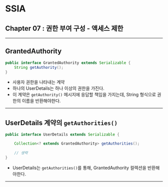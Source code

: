 # SSIA
## Chapter 07 : 권한 부여 구성 - 액세스 제한

---

## GrantedAuthority
```java
public interface GrantedAuthority extends Serializable {
	String getAuthority();
}
```
- 사용자 권한을 나타내는 계약
- 하나의 UserDetails는 하나 이상의 권한을 가진다.
- 이 계약은 `getAuthority()` 메시지에 응답할 책임을 가지는데, String 형식으로 권한의 이름을 반환해야한다.

---

## UserDetails 계약의 `getAuthorities()`
```java
public interface UserDetails extends Serializable {

	Collection<? extends GrantedAuthority> getAuthorities();
    
    // 생략
}
```
- UserDetails는 `getAuthorities()`를 통해, GrantedAuthority 컬렉션을 반환해야한다.

---
